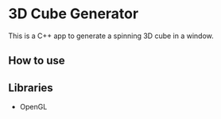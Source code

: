 # 3D Cube Generator

This is a C++ app to generate a spinning 3D cube in a window.

## How to use

## Libraries

* OpenGL
